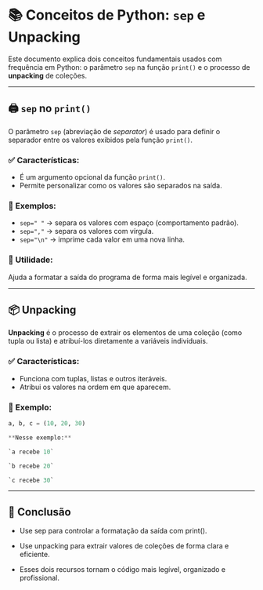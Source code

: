 # 📚 Conceitos de Python: `sep` e Unpacking

Este documento explica dois conceitos fundamentais usados com frequência em Python: o parâmetro `sep` na função `print()` e o processo de **unpacking** de coleções.

---

## 🖨️ `sep` no `print()`

O parâmetro `sep` (abreviação de *separator*) é usado para definir o separador entre os valores exibidos pela função `print()`.

### ✅ Características:
- É um argumento opcional da função `print()`.
- Permite personalizar como os valores são separados na saída.

### 🔹 Exemplos:
- `sep=" "` → separa os valores com espaço (comportamento padrão).
- `sep=","` → separa os valores com vírgula.
- `sep="\n"` → imprime cada valor em uma nova linha.

### 🔹 Utilidade:
Ajuda a formatar a saída do programa de forma mais legível e organizada.

---

## 📦 Unpacking

**Unpacking** é o processo de extrair os elementos de uma coleção (como tupla ou lista) e atribuí-los diretamente a variáveis individuais.

### ✅ Características:
- Funciona com tuplas, listas e outros iteráveis.
- Atribui os valores na ordem em que aparecem.

### 🔹 Exemplo:
```python
a, b, c = (10, 20, 30)

**Nesse exemplo:**

`a recebe 10`

`b recebe 20`

`c recebe 30`
```

---

## 🧠 Conclusão

- Use sep para controlar a formatação da saída com print().

- Use unpacking para extrair valores de coleções de forma clara e eficiente.

- Esses dois recursos tornam o código mais legível, organizado e profissional.